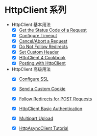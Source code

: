 # HttpClient 系列

+ HttpClient 基本用法
    + [x] [Get the Status Code of a Request](DOC/01.httpclient-status-code.md)
    + [x] [Configure Timeout](DOC/02.httpclient-timeout.md)
    + [x] [Cancel/Abort a Request](DOC/03.httpclient-cancel-request.md)
    + [x] [Do Not Follow Redirects](DOC/04.httpclient-stop-follow-redirect.md)
    + [x] [Set Custom Header](DOC/05.httpclient-custom-http-header.md)
    + [x] [HttpClient 4 Cookbook](DOC/06.Cookbook.md)
    + [x] [Posting with HttpClient](DOC/07.httpclient-post-http-request.md)
+ HttpClient 高级用法
    + [x] [Configure SSL](DOC/)   
    + [x] [Send a Custom Cookie](DOC/)   
    + [x] [Follow Redirects for POST Requests](DOC/)   
    + [x] [HttpClient Basic Authentication](DOC/)   
    + [x] [Multipart Upload](DOC/)   
    + [x] [HttpAsyncClient Tutorial](DOC/)   

